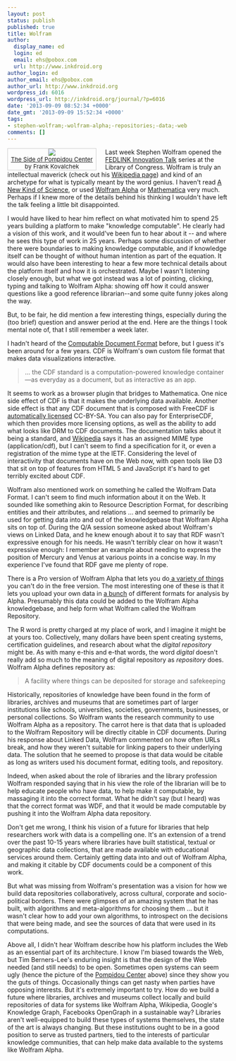 ```yaml
---
layout: post
status: publish
published: true
title: Wolfram
author:
  display_name: ed
  login: ed
  email: ehs@pobox.com
  url: http://www.inkdroid.org
author_login: ed
author_email: ehs@pobox.com
author_url: http://www.inkdroid.org
wordpress_id: 6016
wordpress_url: http://inkdroid.org/journal/?p=6016
date: '2013-09-09 08:52:34 +0000'
date_gmt: '2013-09-09 15:52:34 +0000'
tags:
- stephen-wolfram;-wolfram-alpha;-repositories;-data;-web
comments: []
---
```


<div style="margin-right: 20px; width: 200px; float: left; text-align: center; font-size: 10pt; border: thin solid #cccccc;">
  <a href="https://commons.wikimedia.org/wiki/File:The_side_of_the_Pompidou_Center_(8423437535).jpg"><img src="http://inkdroid.org/images/pompidou.jpg" /></a><br /><a href="https://commons.wikimedia.org/wiki/File:The_side_of_the_Pompidou_Center_(8423437535).jpg">The Side of Pompidou Center</a><br />by Frank Kovalchek
</div>
<p>Last week Stephen Wolfram opened the <a href="http://www.loc.gov/today/pr/2013/13-154.html">FEDLINK Innovation Talk</a> series at the Library of Congress. Wolfram is truly an intellectual maverick (check out his <a href="https://en.wikipedia.org/wiki/Stephen_Wolfram">Wikipedia page</a>) and kind of an archetype for what is typically meant by the word genius. I haven't read <a href="http://www.wolframscience.com/">A New Kind of Science</a>, or used <a href="http://wolframalpha.com">Wolfram Alpha</a> or <a href="http://www.wolfram.com/mathematica/">Mathematica</a> very much. Perhaps if I knew more of the details behind his thinking I wouldn't have left the talk feeling a little bit disappointed.</p>
<p>I would have liked to hear him reflect on what motivated him to spend 25 years building a platform to make "knowledge computable". He clearly had a vision of this work, and it would've been fun to hear about it -- and where he sees this type of work in 25 years. Perhaps some discussion of whether there were boundaries to making knowledge computable, and if knowledge itself can be thought of without human intention as part of the equation. It would also have been interesting to hear a few more technical details about the platform itself and how it is orchestrated. Maybe I wasn't listening closely enough, but what we got instead was a lot of pointing, clicking, typing and talking to Wolfram Alpha: showing off how it could answer questions like a good reference librarian--and some quite funny jokes along the way.</p>
<p>But, to be fair, he did mention a few interesting things, especially during the (too brief) question and answer period at the end. Here are the things I took mental note of, that I still remember a week later.</p>
<p>I hadn't heard of the <a href="https://www.wolfram.com/cdf/">Computable Document Format</a> before, but I guess it's been around for a few years. CDF is Wolfram's own custom file format that makes data visualizations interactive.</p>
<blockquote>
<p>... the CDF standard is a computation-powered knowledge container—as everyday as a document, but as interactive as an app.</p>
</blockquote>
<p>It seems to work as a browser plugin that bridges to Mathematica. One nice side effect of CDF is that it makes the underlying data available. Another side effect is that any CDF document that is composed with FreeCDF is <a href="https://www.wolfram.com/cdf/adopting-cdf/licensing-options.html">automatically licensed</a> CC-BY-SA. You can also pay for EnterpriseCDF, which then provides more licensing options, as well as the ability to add what looks like DRM to CDF documents. The documentation talks about it being a standard, and <a href="https://en.wikipedia.org/wiki/Computable_Document_Format">Wikipedia</a> says it has an assigned MIME type (application/cdf), but I can't seem to find a specification for it, or even a registration of the mime type at the IETF. Considering the level of interactivity that documents have on the Web now, with open tools like D3 that sit on top of features from HTML 5 and JavaScript it's hard to get terribly excited about CDF.</p>
<p>Wolfram also mentioned work on something he called the Wolfram Data Format. I can't seem to find much information about it on the Web. It sounded like something akin to Resource Description Format, for describing entities and their attributes, and relations ... and seemed to primarily be used for getting data into and out of the knowledgebase that Wolfram Alpha sits on top of. During the Q/A session someone asked about Wolfram's views on Linked Data, and he knew enough about it to say that RDF wasn't expressive enough for his needs. He wasn't terribly clear on how it wasn't expressive enough: I remember an example about needing to express the position of Mercury and Venus at various points in a concise way. In my experience I've found that RDF gave me plenty of rope.</p>
<p>There is a Pro version of Wolfram Alpha that lets you do<a href="http://www.wolframalpha.com/pro/"> a variety of things</a> you can't do in the free version. The most interesting one of these is that it lets you upload your own data in <a href="http://www.wolframalpha.com/input/pro/uploadexamples/">a bunch</a> of different formats for analysis by Alpha. Presumably this data could be added to the Wolfram Alpha knowledgebase, and help form what Wolfram called the Wolfram Repository.</p>
<p>The R word is pretty charged at my place of work, and I imagine it might be at yours too. Collectively, many dollars have been spent creating systems, certification guidelines, and research about what the <em>digital repository</em> might be. As with many e-this and e-that words, the word <em>digital</em> doesn't really add so much to the meaning of digital repository as <em>repository</em> does. Wolfram Alpha defines repository as:</p>
<blockquote>
<p>A facility where things can be deposited for storage and safekeeping</p>
</blockquote>
<p>Historically, repositories of knowledge have been found in the form of libraries, archives and museums that are sometimes part of larger institutions like schools, universities, societies, governments, businesses, or personal collections. So Wolfram wants the research community to use Wolfram Alpha as a repository. The carrot here is that data that is uploaded to the Wolfram Repository will be directly citable in CDF documents. During his response about Linked Data, Wolfram commented on how often URLs break, and how they weren't suitable for linking papers to their underlying data. The solution that he seemed to propose is that data would be citable as long as writers used his document format, editing tools, and repository.</p>
<p>Indeed, when asked about the role of libraries and the library profession Wolfram responded saying that in his view the role of the librarian will be to help educate people who have data, to help make it computable, by massaging it into the correct format. What he didn't say (but I heard) was that the correct format was WDF, and that it would be made computable by pushing it into the Wolfram Alpha data repository.</p>
<p>Don't get me wrong, I think his vision of a future for libraries that help researchers work with data is a compelling one. It's an extension of a trend over the past 10-15 years where libraries have built statistical, textual or geographic data collections, that are made available with educational services around them. Certainly getting data into and out of Wolfram Alpha, and making it citable by CDF documents could be a component of this work.</p>
<p>But what was missing from Wolfram's presentation was a vision for how we build data repositories collaboratively, across cultural, corporate and socio-political borders. There were glimpses of an amazing system that he has built, with algorithms and meta-algorithms for choosing them ... but it wasn't clear how to add your own algorithms, to introspect on the decisions that were being made, and see the sources of data that were used in its computations.</p>
<p>Above all, I didn't hear Wolfram describe how his platform includes the Web as an essential part of its architecture. I know I'm biased towards the Web, but Tim Berners-Lee's enduring insight is that the design of the Web needed (and still needs) to be open. Sometimes open systems can seem ugly (hence the picture of the <a href="https://en.wikipedia.org/wiki/Centre_Georges_Pompidou">Pompidou Center</a> above) since they show you the guts of things. Occasionally things can get nasty when parties have opposing interests. But it's extremely important to try. How do we build a future where libraries, archives and museums collect locally and build repositories of data for systems like Wolfram Alpha, Wikipedia, Google's Knowledge Graph, Facebooks OpenGraph in a sustainable way? Libraries aren't well-equipped to build these types of systems themselves, the state of the art is always changing. But these institutions ought to be in a good position to serve as trusted partners, tied to the interests of particular knowledge communities, that can help make data available to the systems like Wolfram Alpha.</p>
